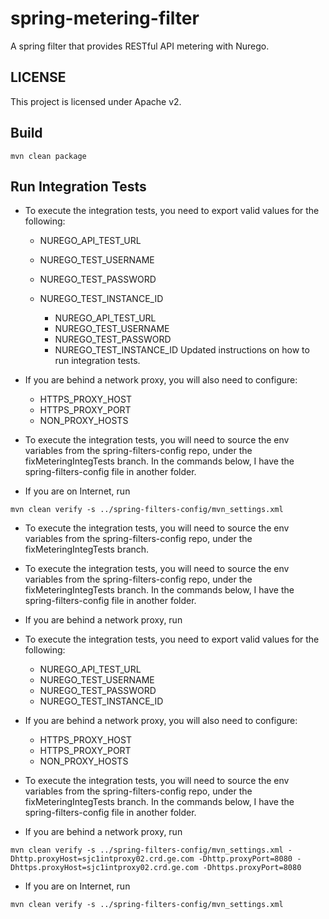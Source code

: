 # spring-metering-filter

A spring filter that provides RESTful API metering with Nurego.

## LICENSE
This project is licensed under Apache v2.

## Build

```unix
mvn clean package
```
## Run Integration Tests


* To execute the integration tests, you need to export valid values for the following:

  * NUREGO_API_TEST_URL
  * NUREGO_TEST_USERNAME
  * NUREGO_TEST_PASSWORD
  * NUREGO_TEST_INSTANCE_ID

	* NUREGO_API_TEST_URL
	* NUREGO_TEST_USERNAME
	* NUREGO_TEST_PASSWORD
	* NUREGO_TEST_INSTANCE_ID
Updated instructions on how to run integration tests.
* If you are behind a network proxy, you will also need to configure:
  * HTTPS_PROXY_HOST
  * HTTPS_PROXY_PORT
  * NON_PROXY_HOSTS

* To execute the integration tests, you will need to source the env variables from the spring-filters-config repo, under the fixMeteringIntegTests branch. In the commands below, I have the spring-filters-config file in another folder.

* If you are on Internet, run 
```unix 
mvn clean verify -s ../spring-filters-config/mvn_settings.xml 
```

* To execute the integration tests, you will need to source the env variables from the spring-filters-config repo, under the fixMeteringIntegTests branch. 

* To execute the integration tests, you will need to source the env variables from the spring-filters-config repo, under the fixMeteringIntegTests branch. In the commands below, I have the spring-filters-config file in another folder.


* If you are behind a network proxy, run 

* To execute the integration tests, you need to export valid values for the following:
  * NUREGO_API_TEST_URL
  * NUREGO_TEST_USERNAME
  * NUREGO_TEST_PASSWORD
  * NUREGO_TEST_INSTANCE_ID
* If you are behind a network proxy, you will also need to configure:
  * HTTPS_PROXY_HOST
  * HTTPS_PROXY_PORT
  * NON_PROXY_HOSTS

* To execute the integration tests, you will need to source the env variables from the spring-filters-config repo, under the fixMeteringIntegTests branch. In the commands below, I have the spring-filters-config file in another folder.

* If you are behind a network proxy, run 
```unix
mvn clean verify -s ../spring-filters-config/mvn_settings.xml -Dhttp.proxyHost=sjc1intproxy02.crd.ge.com -Dhttp.proxyPort=8080 -Dhttps.proxyHost=sjc1intproxy02.crd.ge.com -Dhttps.proxyPort=8080
```
* If you are on Internet, run 
```unix 
mvn clean verify -s ../spring-filters-config/mvn_settings.xml 
```
